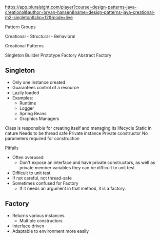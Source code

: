 https://app.pluralsight.com/player?course=design-patterns-java-creational&author=bryan-hansen&name=design-patterns-java-creational-m2-singleton&clip=12&mode=live

Pattern Groups

Creational - Structural - Behavioral

Creational Patterns

Singleton
Builder
Prototype
Factory
Abstract Factory


Singleton
---------
- Only one instance created
- Guarantees control of a resource
- Lazily loaded
- Examples: 
	- Runtime
	- Logger
	- Spring Beans
	- Graphics Managers

Class is responsible for creating itself and managing its lifecycle
Static in nature
Needs to be thread safe
Private instance
Private constructor
No parameters required for construction

Pitfalls
- Often overused
    - Don't expose an interface and have private constructors, as well as private member
    variables they can be difficult to unit test.
- Difficult to unit test
- If not careful, not thread-safe
- Sometimes confused for Factory
    - If it needs an argument in that method, it is a factory.
    
Factory
-------
- Returns various instances
    - Multiple constructors
- Interface driven
- Adaptable to environment more easily